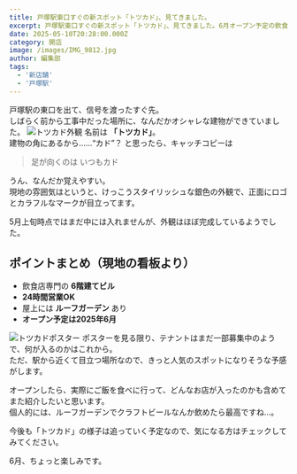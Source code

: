 ```yaml
---
title: 戸塚駅東口すぐの新スポット「トツカド」、見てきました。
excerpt: 戸塚駅東口すぐの新スポット「トツカド」、見てきました。6月オープン予定の飲食ビル、けっこう目立ってます
date: 2025-05-10T20:28:00.000Z
category: 開店
image: /images/IMG_9812.jpg
author: 編集部
tags:
  - '新店舗'
  - '戸塚駅'
---
```

戸塚駅の東口を出て、信号を渡ったすぐ先。  
しばらく前から工事中だった場所に、なんだかオシャレな建物ができていました。
<img src="/images/IMG_9812.jpg"
     alt="トツカド外観"
     class="mx-auto w-full md:w-2/3 rounded-lg shadow-md mb-8" />
名前は **「トツカド」**。  
建物の角にあるから……“カド”？ と思ったら、キャッチコピーは

> 足が向くのは いつもカド

うん、なんだか覚えやすい。  
現地の雰囲気はというと、けっこうスタイリッシュな銀色の外観で、正面にロゴとカラフルなマークが目立ってます。  

5月上旬時点ではまだ中には入れませんが、外観はほぼ完成しているようでした。

## ポイントまとめ（現地の看板より）

- 飲食店専門の **6階建てビル**  
- **24時間営業OK**  
- 屋上には **ルーフガーデン** あり  
- **オープン予定は2025年6月**

<img src="/images/IMG_9813.jpg"
     alt="トツカドポスター"
     class="mx-auto w-full md:w-2/3 rounded-lg shadow-md mb-8" />
ポスターを見る限り、テナントはまだ一部募集中のようで、何が入るのかはこれから。  
ただ、駅から近くて目立つ場所なので、きっと人気のスポットになりそうな予感がします。

オープンしたら、実際にご飯を食べに行って、どんなお店が入ったのかも含めてまた紹介したいと思います。  
個人的には、ルーフガーデンでクラフトビールなんか飲めたら最高ですね…。

今後も「トツカド」の様子は追っていく予定なので、気になる方はチェックしてみてください。  

6月、ちょっと楽しみです。
